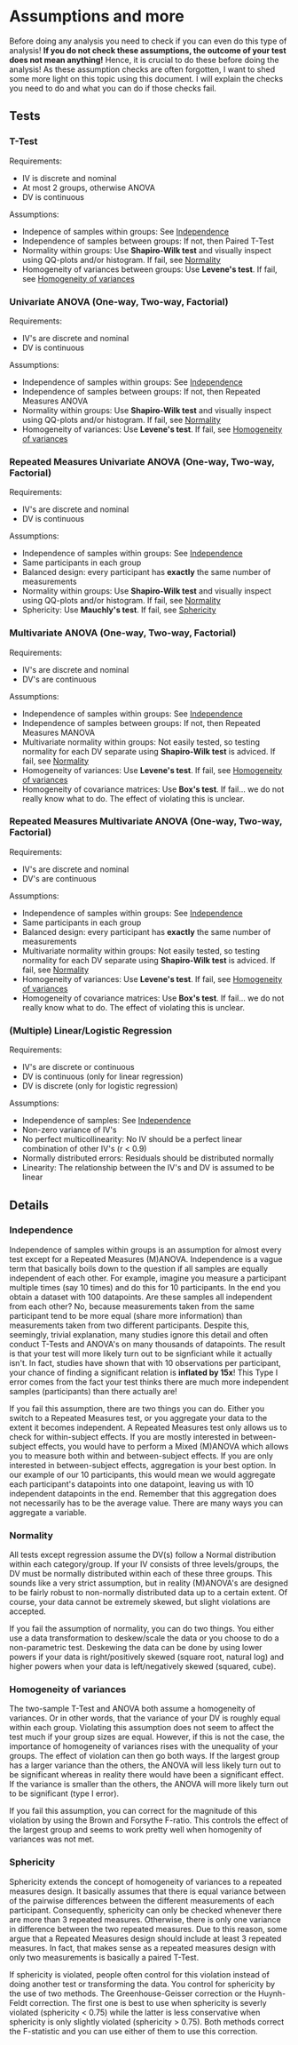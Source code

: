 # Assumptions and more

Before doing any analysis you need to check if you can even do this type of analysis! **If you do not check these assumptions, the outcome of your test does not mean anything!** Hence, it is crucial to do these before doing the analysis! As these assumption checks are often forgotten, I want to shed some more light on this topic using this document. I will explain the checks you need to do and what you can do if those checks fail.

## Tests

### T-Test

Requirements:
- IV is discrete and nominal
- At most 2 groups, otherwise ANOVA
- DV is continuous

Assumptions:
- Indepence of samples within groups: See [Independence](#independence)
- Independence of samples between groups: If not, then Paired T-Test
- Normality within groups: Use **Shapiro-Wilk test** and visually inspect using QQ-plots and/or histogram. If fail, see [Normality](#normality)
- Homogeneity of variances between groups: Use **Levene's test**. If fail, see [Homogeneity of variances](#homogeneity-of-variances)

### Univariate ANOVA (One-way, Two-way, Factorial)

Requirements:
- IV's are discrete and nominal
- DV is continuous

Assumptions:
- Independence of samples within groups: See [Independence](#independence)
- Independence of samples between groups: If not, then Repeated Measures ANOVA
- Normality within groups: Use **Shapiro-Wilk test** and visually inspect using QQ-plots and/or histogram. If fail, see [Normality](#normality)
- Homogeneity of variances: Use **Levene's test**. If fail, see [Homogeneity of variances](#homogeneity-of-variances)

### Repeated Measures Univariate ANOVA (One-way, Two-way, Factorial)

Requirements:
- IV's are discrete and nominal
- DV is continuous

Assumptions:
- Independence of samples within groups: See [Independence](#independence)
- Same participants in each group
- Balanced design: every participant has **exactly** the same number of measurements
- Normality within groups: Use **Shapiro-Wilk test** and visually inspect using QQ-plots and/or histogram. If fail, see [Normality](#normality)
- Sphericity: Use **Mauchly's test**. If fail, see [Sphericity](#sphericity)

### Multivariate ANOVA (One-way, Two-way, Factorial)

Requirements:
- IV's are discrete and nominal
- DV's are continuous

Assumptions:
- Independence of samples within groups: See [Independence](#independence)
- Independence of samples between groups: If not, then Repeated Measures MANOVA
- Multivariate normality within groups: Not easily tested, so testing normality for each DV separate using **Shapiro-Wilk test** is adviced. If fail, see [Normality](#normality)
- Homogeneity of variances: Use **Levene's test**. If fail, see [Homogeneity of variances](#homogeneity-of-variances)
- Homogeneity of covariance matrices: Use **Box's test**. If fail... we do not really know what to do. The effect of violating this is unclear.

### Repeated Measures Multivariate ANOVA  (One-way, Two-way, Factorial)

Requirements:
- IV's are discrete and nominal
- DV's are continuous

Assumptions:
- Independence of samples within groups: See [Independence](#independence)
- Same participants in each group
- Balanced design: every participant has **exactly** the same number of measurements
- Multivariate normality within groups: Not easily tested, so testing normality for each DV separate using **Shapiro-Wilk test** is adviced. If fail, see [Normality](#normality)
- Homogeneity of variances: Use **Levene's test**. If fail, see [Homogeneity of variances](#homogeneity-of-variances)
- Homogeneity of covariance matrices: Use **Box's test**. If fail... we do not really know what to do. The effect of violating this is unclear.

### (Multiple) Linear/Logistic Regression

Requirements:
- IV's are discrete or continuous
- DV is continuous (only for linear regression)
- DV is discrete (only for logistic regression)

Assumptions:
- Independence of samples: See [Independence](#independence)
- Non-zero variance of IV's
- No perfect multicollinearity: No IV should be a perfect linear combination of other IV's (r < 0.9)
- Normally distributed errors: Residuals should be distributed normally
- Linearity: The relationship between the IV's and DV is assumed to be linear

## Details

### Independence
Independence of samples within groups is an assumption for almost every test except for a Repeated Measures (M)ANOVA. Independence is a vague term that basically boils down to the question if all samples are equally independent of each other. For example, imagine you measure a participant multiple times (say 10 times) and do this for 10 participants. In the end you obtain a dataset with 100 datapoints. Are these samples all independent from each other? No, because measurements taken from the same participant tend to be more equal (share more information) than measurements taken from two different participants. Despite this, seemingly, trivial explanation, many studies ignore this detail and often conduct T-Tests and ANOVA's on many thousands of datapoints. The result is that your test will more likely turn out to be signficiant while it actually isn't. In fact, studies have shown that with 10 observations per participant, your chance of finding a significant relation is **inflated by 15x**! This Type I error comes from the fact your test thinks there are much more independent samples (participants) than there actually are! 

If you fail this assumption, there are two things you can do. Either you switch to a Repeated Measures test, or you aggregate your data to the extent it becomes independent. A Repeated Measures test only allows us to check for within-subject effects. If you are mostly interested in between-subject effects, you would have to perform a Mixed (M)ANOVA which allows you to measure both within and between-subject effects. If you are only interested in between-subject effects, aggregation is your best option. In our example of our 10 participants, this would mean we would aggregate each participant's datapoints into one datapoint, leaving us with 10 independent datapoints in the end. Remember that this aggregation does not necessarily has to be the average value. There are many ways you can aggregate a variable.

### Normality
All tests except regression assume the DV(s) follow a Normal distribution within each category/group. If your IV consists of three levels/groups, the DV must be normally distributed within each of these three groups. This sounds like a very strict assumption, but in reality (M)ANOVA's are designed to be fairly robust to non-normally distributed data up to a certain extent. Of course, your data cannot be extremely skewed, but slight violations are accepted. 

If you fail the assumption of normality, you can do two things. You either use a data transformation to deskew/scale the data or you choose to do a non-parametric test. Deskewing the data can be done by using lower powers if your data is right/positively skewed (square root, natural log) and higher powers when your data is left/negatively skewed (squared, cube).

### Homogeneity of variances
The two-sample T-Test and ANOVA both assume a homogeneity of variances. Or in other words, that the variance of your DV is roughly equal within each group. Violating this assumption does not seem to affect the test much if your group sizes are equal. However, if this is not the case, the importance of homogeneity of variances rises with the unequality of your groups. The effect of violation can then go both ways. If the largest group has a larger variance than the others, the ANOVA will less likely turn out to be significant whereas in reality there would have been a significant effect. If the variance is smaller than the others, the ANOVA will more likely turn out to be significant (type I error).

If you fail this assumption, you can correct for the magnitude of this violation by using the Brown and Forsythe F-ratio. This controls the effect of the largest group and seems to work pretty well when homogenity of variances was not met. 

### Sphericity
Sphericity extends the concept of homogeneity of variances to a repeated measures design. It basically assumes that there is equal variance between of the pairwise differences between the different measurements of each participant. Consequently, sphericity can only be checked whenever there are more than 3 repeated measures. Otherwise, there is only one variance in difference between the two repeated measures. Due to this reason, some argue that a Repeated Measures design should include at least 3 repeated measures. In fact, that makes sense as a repeated measures design with only two measurements is basically a paired T-Test. 

If sphericity is violated, people often control for this violation instead of doing another test or transforming the data. You control for sphericity by the use of two methods. The Greenhouse-Geisser correction or the Huynh-Feldt correction. The first one is best to use when sphericity is severly violated (sphericity < 0.75) while the latter is less conservative when sphericity is only slightly violated (sphericity > 0.75). Both methods correct the F-statistic and you can use either of them to use this correction.


